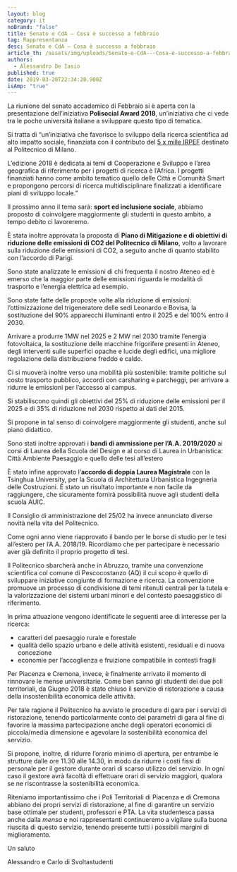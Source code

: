 ```yaml
---
layout: blog
category: it
noBrand: "false"
title: Senato e CdA – Cosa è successo a febbraio
tag: Rappresentanza
desc: Senato e CdA – Cosa è successo a febbraio
article_th: /assets/img/uploads/Senato-e-CdA---Cosa-è-successo-a-febbraio.jpg
authors:
  - Alessandro De Iasio
published: true
date: 2019-03-20T22:34:20.900Z
isAmp: "true"
---
```

La riunione del senato accademico di Febbraio si è aperta con la presentazione dell’iniziativa  **Polisocial Award 2018**, un’iniziativa che ci vede tra le poche università italiane a sviluppare questo tipo di tematica.

Si tratta di “un’iniziativa che favorisce lo sviluppo della ricerca scientifica ad alto impatto sociale, finanziata con il contributo del  [5 x mille IRPEF](http://sostieni.polimi.it/it/il-5-x-mille)  destinato al Politecnico di Milano.

L’edizione 2018 è dedicata ai temi di Cooperazione e Sviluppo e l’area geografica di riferimento per i progetti di ricerca è l’Africa. I progetti finanziati hanno come ambito tematico quello delle Città e Comunità Smart e propongono percorsi di ricerca multidisciplinare finalizzati a identificare piani di sviluppo locale.”

Il prossimo anno il tema sarà:  **sport ed inclusione sociale**, abbiamo proposto di coinvolgere maggiormente gli studenti in questo ambito, a tempo debito ci lavoreremo.

È stata inoltre approvata la proposta di  **Piano di Mitigazione e di obiettivi di riduzione delle emissioni di CO2 del Politecnico di Milano**, volto a lavorare sulla riduzione delle emissioni di CO2, a seguito anche di quanto stabilito con l’accordo di Parigi.

Sono state analizzate le emissioni di chi frequenta il nostro Ateneo ed è emerso che la maggior parte delle emissioni riguarda le modalità di trasporto e l’energia elettrica ad esempio.

Sono state fatte delle proposte volte alla riduzione di emissioni: l’ottimizzazione del trigeneratore delle sedi Leonardo e Bovisa, la sostituzione del 90% apparecchi illuminanti entro il 2025 e del 100% entro il 2030.

Arrivare a produrre 1MW nel 2025 e 2 MW nel 2030 tramite l’energia fotovoltaica, la sostituzione delle macchine frigorifere presenti in Ateneo, degli interventi sulle superfici opache e lucide degli edifici, una migliore regolazione della distribuzione freddo e caldo.

Ci si muoverà inoltre verso una mobilità più sostenibile: tramite politiche sul costo trasporto pubblico, accordi con carsharing e parcheggi, per arrivare a ridurre le emissioni per l’accesso al campus.

Si stabiliscono quindi gli obiettivi del 25% di riduzione delle emissioni per il 2025 e di 35% di riduzione nel 2030 rispetto ai dati del 2015.

Si propone in tal senso di coinvolgere maggiormente gli studenti, anche sul piano didattico.

Sono stati inoltre approvati i  **bandi di ammissione per l’A.A. 2019/2020**  ai corsi di Laurea della Scuola del Design e al corso di Laurea in Urbanistica: Città Ambiente Paesaggio e quello delle tesi all’estero

È stato infine approvato l’**accordo di doppia Laurea Magistrale** con la Tsinghua University, per la Scuola di Architettura Urbanistica Ingegneria delle Costruzioni. È stato un risultato importante e non facile da raggiungere, che sicuramente fornirà possibilità nuove agli studenti della scuola AUIC.

Il Consiglio di amministrazione del 25/02 ha invece annunciato diverse novità nella vita del Politecnico.

Come ogni anno viene riapprovato il bando per le borse di studio per le tesi all’estero per l’A.A. 2018/19. Ricordiamo che per partecipare è necessario aver già definito il proprio progetto di tesi.

Il Politecnico sbarcherà anche in Abruzzo, tramite una convenzione scientifica col comune di Pescocostanzo (AQ) il cui scopo è quello di sviluppare iniziative congiunte di formazione e ricerca. La convenzione promuove un processo di condivisione di temi ritenuti centrali per la tutela e la valorizzazione dei sistemi urbani minori e del contesto paesaggistico di riferimento.

In prima attuazione vengono identificate le seguenti aree di interesse per la ricerca:

* caratteri del paesaggio rurale e forestale
* qualità dello spazio urbano e delle attività esistenti, residuali e di nuova concezione
* economie per l’accoglienza e fruizione compatibile in contesti fragili

Per Piacenza e Cremona, invece, è finalmente arrivato il momento di rinnovare le mense universitarie. Come ben sanno gli studenti dei due poli territoriali, da Giugno 2018 è stato chiuso il servizio di ristorazione a causa della insostenibilità economica delle attività.

Per tale ragione il Politecnico ha avviato le procedure di gara per i servizi di ristorazione, tenendo particolarmente conto dei parametri di gara al fine di favorire la massima partecipazione anche degli operatori economici di piccola/media dimensione e agevolare la sostenibilità economica del servizio.

Si propone, inoltre, di ridurre l’orario minimo di apertura, per entrambe le strutture dalle ore 11.30 alle 14.30, in modo da ridurre i costi fissi di personale per il gestore durante orari di scarso utilizzo del servizio. In ogni caso il gestore avrà facoltà di effettuare orari di servizio maggiori, qualora se ne riscontrasse la sostenibilità economica.

Riteniamo importantissimo che i Poli Territoriali di Piacenza e di Cremona abbiano dei propri servizi di ristorazione, al fine di garantire un servizio base ottimale per studenti, professori e PTA. La vita studentesca passa anche dalla  *mensa*  e noi rappresentanti continueremo a vigilare sulla buona riuscita di questo servizio, tenendo presente tutti i possibili margini di miglioramento.

Un saluto

Alessandro e Carlo di Svoltastudenti